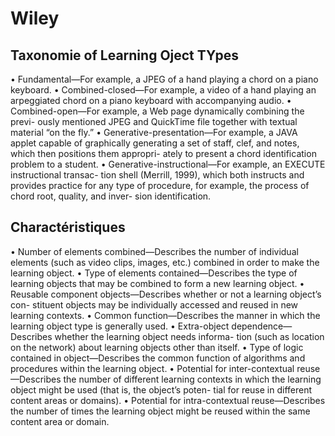 

# Wiley
## Taxonomie of Learning Oject TYpes

• Fundamental—For example, a JPEG of a hand playing a chord on a piano keyboard.
• Combined-closed—For example, a video of a hand playing an arpeggiated chord on a piano keyboard with accompanying audio.
• Combined-open—For example, a Web page dynamically combining the previ- ously mentioned JPEG and QuickTime file together with textual material “on the fly.”
• Generative-presentation—For example, a JAVA applet capable of graphically generating a set of staff, clef, and notes, which then positions them appropri- ately to present a chord identification problem to a student.
• Generative-instructional—For example, an EXECUTE instructional transac- tion shell (Merrill, 1999), which both instructs and provides practice for any type of procedure, for example, the process of chord root, quality, and inver- sion identification.

## Charactéristiques

• Number of elements combined—Describes the number of individual elements (such as video clips, images, etc.) combined in order to make the learning object.
• Type of elements contained—Describes the type of learning objects that may be combined to form a new learning object.
• Reusable component objects—Describes whether or not a learning object’s con- stituent objects may be individually accessed and reused in new learning contexts.
• Common function—Describes the manner in which the learning object type is generally used.
• Extra-object dependence—Describes whether the learning object needs informa- tion (such as location on the network) about learning objects other than itself.
• Type of logic contained in object—Describes the common function of algorithms and procedures within the learning object.
• Potential for inter-contextual reuse—Describes the number of different learning contexts in which the learning object might be used (that is, the object’s poten- tial for reuse in different content areas or domains).
• Potential for intra-contextual reuse—Describes the number of times the learning object might be reused within the same content area or domain.
